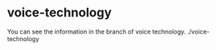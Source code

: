 # voice-technology
You can see the information in the branch of voice technology.
./voice-technology
